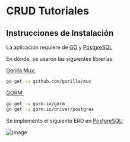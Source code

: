 # CRUD Tutoriales
## Instrucciones de Instalación
La aplicación requiere de [GO](https://go.dev/) y [PostgreSQL](https://www.postgresql.org/)

En dónde, se usaron las siguientes librerías:

[Gorilla Mux:](https://github.com/gorilla/mux)
```sh
go get -u github.com/gorilla/mux
```

[GORM:](https://gorm.io/index.html)
```sh
go get -u gorm.io/gorm
go get -u gorm.io/driver/postgres
```

Se implemento el siguiente ERD en [PostgreSQL:](https://www.postgresql.org/)

![image](https://github.com/C0C045/prueba_tutoriales/assets/55455142/095b635a-8001-4aca-9ea0-2df506b84722)
